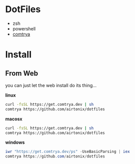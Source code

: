 # DotFiles

- zsh
- powershell
- [comtrya](https://github.com/comtrya/comtrya)

# Install

## From Web

you can just let the web install do its thing...

**linux**

```bash
curl -fsSL https://get.comtrya.dev | sh
comtrya https://github.com/airtonix/dotfiles
```

**macosx**

```bash
curl -fsSL https://get.comtrya.dev | sh
comtrya https://github.com/airtonix/dotfiles
```

**windows**

```powershell
iwr "https://get.comtrya.dev/ps" -UseBasicParsing | iex
comtrya https://github.com/airtonix/dotfiles
```
